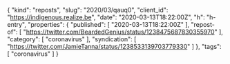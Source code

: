 {
  "kind": "reposts",
  "slug": "2020/03/qauq0",
  "client_id": "https://indigenous.realize.be",
  "date": "2020-03-13T18:22:00Z",
  "h": "h-entry",
  "properties": {
    "published": [
      "2020-03-13T18:22:00Z"
    ],
    "repost-of": [
      "https://twitter.com/BeardedGenius/status/1238475687830355970"
    ],
    "category": [
      "coronavirus"
    ],
    "syndication": [
      "https://twitter.com/JamieTanna/status/1238533139703779330"
    ]
  },
  "tags": [
    "coronavirus"
  ]
}
